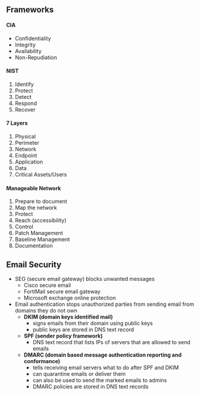 ## Frameworks
#### CIA
- Confidentiality
- Integrity
- Availability
- Non-Repudiation
#### NIST
1. Identify
2. Protect
3. Detect
4. Respond
5. Recover
#### 7 Layers
1. Physical
2. Perimeter
3. Network
4. Endpoint
5. Application
6. Data
7. Critical Assets/Users
#### Manageable Network
1. Prepare to document
2. Map the network
3. Protect
4. Reach (accessibility)
5. Control
6. Patch Management
7. Baseline Management
8. Documentation
## Email Security
- SEG (secure email gateway) blocks unwanted messages
	- Cisco secure email
	- FortiMail secure email gateway
	- Microsoft exchange online protection
- Email authentication stops unauthorized parties from sending email from domains they do not own
	- **DKIM (domain keys identified mail)**
		- signs emails from their domain using public keys
		- public keys are stored in DNS text record
	- **SPF (sender policy framework)**
		- DNS text record that lists IPs of servers that are allowed to send emails
	- **DMARC (domain based message authentication reporting and conformance)**
		- tells receiving email servers what to do after SPF and DKIM
		- can quarantine emails or deliver them
		- can also be used to send the marked emails to admins
		- DMARC policies are stored in DNS text records